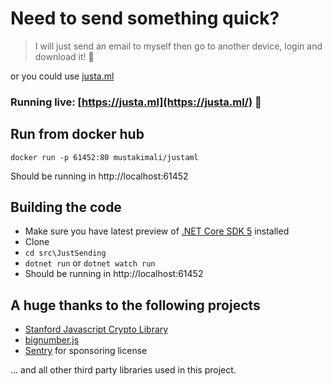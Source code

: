 # Need to send something quick?

> I will just send an email to myself then go to another device, login and download it! 🥳

or you could use [justa.ml](https://justa.ml)

### Running live: [https://justa.ml](https://justa.ml/)  🚀

## Run from docker hub

```
docker run -p 61452:80 mustakimali/justaml
```
Should be running in http://localhost:61452

## Building the code
* Make sure you have latest preview of [.NET Core SDK 5](https://www.microsoft.com/net/download/core) installed
* Clone
* `cd src\JustSending`
* `dotnet run` or `dotnet watch run`
* Should be running in http://localhost:61452

## A huge thanks to the following projects

* [Stanford Javascript Crypto Library ](https://github.com/bitwiseshiftleft/sjcl)
* [bignumber.js](https://github.com/MikeMcl/bignumber.js)
* [Sentry](https://sentry.io) for sponsoring license

... and all other third party libraries used in this project.
